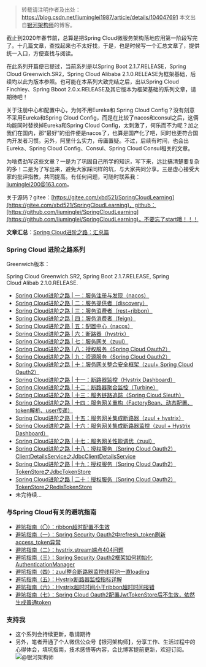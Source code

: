 > 转载请注明作者及出处：
> https://blog.csdn.net/liuminglei1987/article/details/104047691
> 本文出自[银河架构师](https://blog.csdn.net/liuminglei1987)的博客。

截止到2020年春节前，总算是把Spring Cloud微服务架构落地应用第一阶段写完了。十几篇文章，查找起来也不太好找，于是，也是时候写一个汇总文章了，提供统一入口，方便查找与阅读。

在此系列开篇便已提过，当前系列是以Spring Boot 2.1.7.RELEASE，Spring Cloud Greenwich.SR2，Spring Cloud Alibaba 2.1.0.RELEASE为框架基础，后续均以此为版本参照。也可能在本系列大致完结之后，出以Spring Cloud Finchley、Spring Bboot 2.0.x.RELEASE及其它版本为框架基础的系列文章，请期待吧！

关于注册中心和配置中心，为何不用Eureka和 Spring Cloud Config？没有刻意不采用Eureka和Spring Cloud Config，而是在比较了nacos和consul之后，这俩均能同时替换掉Eureka和Spring Cloud Config，太刺激了，何乐而不为呢？加之我们在国内，那“最好”的组件便是nacos了，也算是国产化了吧，同时也更符合国内开发者习惯。另外，阿里什么实力，毋庸置疑。不过，后续有时间，也会出Eureka、Spring Cloud Config、Consul、Spring Cloud Consul相关的文章。

为啥费劲写这些文章？一是为了巩固自己所学的知识，写下来，远比搞清楚要复杂的多！二是为了写出来，避免大家踩同样的坑，与大家共同分享。三是虚心接受大家的批评指教，共同提高。有任何问题，可随时联系我： liuminglei200@163.com。

关于源码？gitee：[https://gitee.com/xbd521/SpringCloudLearning](https://gitee.com/xbd521/SpringCloudLearning)，github：[https://github.com/liuminglei/SpringCloudLearning](https://github.com/liuminglei/SpringCloudLearning)，不要忘了start哦！！！

**文章汇总**：[Spring Cloud进阶之路：汇总篇](https://blog.csdn.net/liuminglei1987/article/details/104047691)

### Spring Cloud 进阶之路系列

Greenwich版本：

Spring Cloud Greenwich.SR2, Spring Boot 2.1.7.RELEASE, Spring Cloud Alibab 2.1.0.RELEASE.

* [Spring Cloud进阶之路 | 一：服务注册与发现（nacos）](https://blog.csdn.net/liuminglei1987/article/details/103617481)
* [Spring Cloud进阶之路 | 二：服务提供者（discovery）](https://blog.csdn.net/liuminglei1987/article/details/103632478)
* [Spring Cloud进阶之路 | 三：服务消费者（rest+ribbon）](https://blog.csdn.net/liuminglei1987/article/details/103700975)
* [Spring Cloud进阶之路 | 四：服务消费者（feign）](https://blog.csdn.net/liuminglei1987/article/details/103744990)
* [Spring Cloud进阶之路 | 五：配置中心（nacos）](https://blog.csdn.net/liuminglei1987/article/details/103814368)
* [Spring Cloud进阶之路 | 六：断路器（hystrix）](https://blog.csdn.net/liuminglei1987/article/details/103814441)
* [Spring Cloud进阶之路 | 七：服务网关（zuul）](https://blog.csdn.net/liuminglei1987/article/details/104003890)
* [Spring Cloud进阶之路 | 八：授权服务（Spring Cloud Oauth2）](https://blog.csdn.net/liuminglei1987/article/details/104004034)
* [Spring Cloud进阶之路 | 九：资源服务（Spring Cloud Oauth2）](https://blog.csdn.net/liuminglei1987/article/details/104004223)
* [Spring Cloud进阶之路 | 十：服务网关整合安全框架（zuul+ Spring Cloud Oauth2）](https://blog.csdn.net/liuminglei1987/article/details/104004425)
* [Spring Cloud进阶之路 | 十一：断路器监控（Hystrix Dashboard）](https://blog.csdn.net/liuminglei1987/article/details/104004613)
* [Spring Cloud进阶之路 | 十二：断路器聚合监控（Turbine）](https://blog.csdn.net/liuminglei1987/article/details/104004747)
* [Spring Cloud进阶之路 | 十三：服务链路追踪（Spring Cloud Sleuth）](https://blog.csdn.net/liuminglei1987/article/details/104004884)
* [Spring Cloud进阶之路 | 十四：服务网关重构（FactoryBean、动态配置、token解析、user传递）](https://blog.csdn.net/liuminglei1987/article/details/104199450)
* [Spring Cloud进阶之路 | 十五：服务网关集成断路器（zuul + hystrix）](https://blog.csdn.net/liuminglei1987/article/details/104226711)
* [Spring Cloud进阶之路 | 十六：服务网关集成断路器监控（zuul + Hystrix Dashboard）](https://mp.csdn.net/postedit/104226757)
* [Spring Cloud进阶之路 | 十七：服务网关性能调优（zuul）](https://blog.csdn.net/liuminglei1987/article/details/104282000)
* [Spring Cloud进阶之路 | 十八：授权服务（Spring Cloud Oauth2）ClientDetailsService之JdbcClientDetailsService](https://blog.csdn.net/liuminglei1987/article/details/104363638)
* [Spring Cloud进阶之路 | 十九：授权服务（Spring Cloud Oauth2）TokenStore之JdbcTokenStore](https://blog.csdn.net/liuminglei1987/article/details/104371385)
* [Spring Cloud进阶之路 | 二十：授权服务（Spring Cloud Oauth2）TokenStore之RedisTokenStore](https://blog.csdn.net/liuminglei1987/article/details/104396970)
* 未完待续...


### 与Spring Cloud有关的避坑指南

* [避坑指南（〇）：ribbon超时配置不生效](https://blog.csdn.net/liuminglei1987/article/details/103676945)
* [避坑指南（一）：Spring Security Oauth2中refresh_token刷新access_token异常](https://blog.csdn.net/liuminglei1987/article/details/103763106)
* [避坑指南（二）：hystrix.stream端点404问题](https://blog.csdn.net/liuminglei1987/article/details/103891303)
* [避坑指南（三）：Spring Security Oauth2框架如何初始化AuthenticationManager](https://blog.csdn.net/liuminglei1987/article/details/103963070)
* [避坑指南（四）：zuul整合断路器监控线程池一直loading](https://blog.csdn.net/liuminglei1987/article/details/104041348)
* [避坑指南（五）：Hystrix断路器监控指标详解](https://blog.csdn.net/liuminglei1987/article/details/104040958)
* [避坑指南（六）：Hystrix超时时间小于ribbon超时时间报错](https://blog.csdn.net/liuminglei1987/article/details/104200256)
* [避坑指南（七）：Spring Cloud Oauth2配置JwtTokenStore后不生效，依然生成普通token](https://blog.csdn.net/liuminglei1987/article/details/104414508)

### 支持我

* 这个系列会持续更新，敬请期待
* 另外，笔者开通了个人微信公众号【银河架构师】，分享工作、生活过程中的心得体会，填坑指南，技术感悟等内容，会比博客提前更新，欢迎订阅。
  ![@银河架构师](https://img-blog.csdnimg.cn/20200120104422781.jpg?x-oss-process=image/watermark,type_ZmFuZ3poZW5naGVpdGk,shadow_10,text_aHR0cHM6Ly9ibG9nLmNzZG4ubmV0L2xpdW1pbmdsZWkxOTg3,size_16,color_FFFFFF,t_70)







